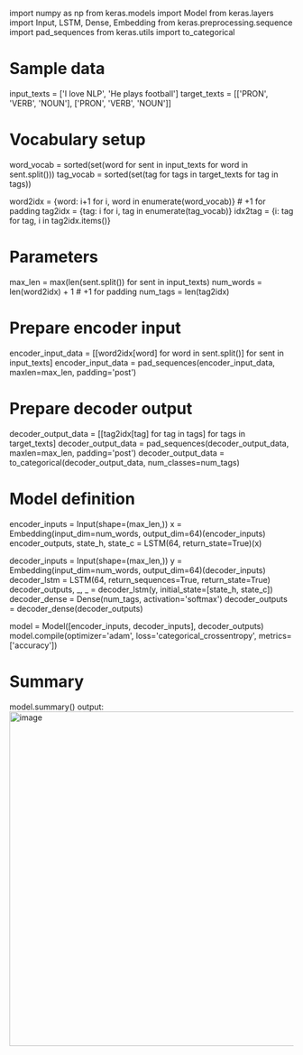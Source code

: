 import numpy as np
from keras.models import Model
from keras.layers import Input, LSTM, Dense, Embedding
from keras.preprocessing.sequence import pad_sequences
from keras.utils import to_categorical

# Sample data
input_texts = ['I love NLP', 'He plays football']
target_texts = [['PRON', 'VERB', 'NOUN'], ['PRON', 'VERB', 'NOUN']]

# Vocabulary setup
word_vocab = sorted(set(word for sent in input_texts for word in sent.split()))
tag_vocab = sorted(set(tag for tags in target_texts for tag in tags))

word2idx = {word: i+1 for i, word in enumerate(word_vocab)}  # +1 for padding
tag2idx = {tag: i for i, tag in enumerate(tag_vocab)}
idx2tag = {i: tag for tag, i in tag2idx.items()}

# Parameters
max_len = max(len(sent.split()) for sent in input_texts)
num_words = len(word2idx) + 1  # +1 for padding
num_tags = len(tag2idx)

# Prepare encoder input
encoder_input_data = [[word2idx[word] for word in sent.split()] for sent in input_texts]
encoder_input_data = pad_sequences(encoder_input_data, maxlen=max_len, padding='post')

# Prepare decoder output
decoder_output_data = [[tag2idx[tag] for tag in tags] for tags in target_texts]
decoder_output_data = pad_sequences(decoder_output_data, maxlen=max_len, padding='post')
decoder_output_data = to_categorical(decoder_output_data, num_classes=num_tags)

# Model definition
encoder_inputs = Input(shape=(max_len,))
x = Embedding(input_dim=num_words, output_dim=64)(encoder_inputs)
encoder_outputs, state_h, state_c = LSTM(64, return_state=True)(x)

decoder_inputs = Input(shape=(max_len,))
y = Embedding(input_dim=num_words, output_dim=64)(decoder_inputs)
decoder_lstm = LSTM(64, return_sequences=True, return_state=True)
decoder_outputs, _, _ = decoder_lstm(y, initial_state=[state_h, state_c])
decoder_dense = Dense(num_tags, activation='softmax')
decoder_outputs = decoder_dense(decoder_outputs)

model = Model([encoder_inputs, decoder_inputs], decoder_outputs)
model.compile(optimizer='adam', loss='categorical_crossentropy', metrics=['accuracy'])

# Summary
model.summary()
output:
<img width="780" height="593" alt="image" src="https://github.com/user-attachments/assets/edb38d2a-2fa6-42aa-9a2e-93b9bba93c72" />


